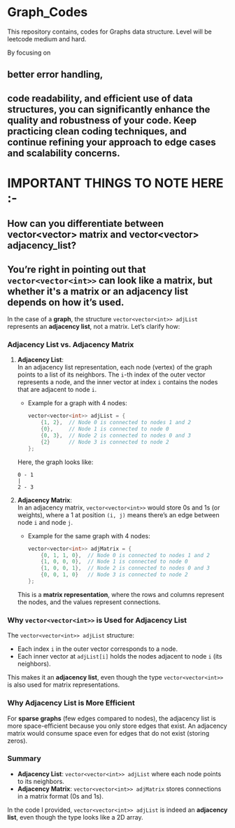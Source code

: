 # Graph_Codes
This repository contains, codes for Graphs data structure. Level will be leetcode medium and hard.

By focusing on 
## better error handling, 
## code readability, and efficient use of data structures, you can significantly enhance the quality and robustness of your code. Keep practicing clean coding techniques, and continue refining your approach to edge cases and scalability concerns.

# IMPORTANT THINGS TO NOTE HERE :-

## How can you differentiate between vector<vector<int>> matrix and vector<vector<int>> adjacency_list?
## You’re right in pointing out that `vector<vector<int>>` can look like a matrix, but whether it's a matrix or an **adjacency list** depends on how it’s used.

In the case of a **graph**, the structure `vector<vector<int>> adjList` represents an **adjacency list**, not a matrix. Let’s clarify how:

### Adjacency List vs. Adjacency Matrix

1. **Adjacency List**:  
   In an adjacency list representation, each node (vertex) of the graph points to a list of its neighbors. The `i`-th index of the outer vector represents a node, and the inner vector at index `i` contains the nodes that are adjacent to node `i`.

   - Example for a graph with 4 nodes:
     ```cpp
     vector<vector<int>> adjList = {
         {1, 2},  // Node 0 is connected to nodes 1 and 2
         {0},     // Node 1 is connected to node 0
         {0, 3},  // Node 2 is connected to nodes 0 and 3
         {2}      // Node 3 is connected to node 2
     };
     ```
   Here, the graph looks like:
   ```
   0 - 1
   | 
   2 - 3
   ```

2. **Adjacency Matrix**:  
   In an adjacency matrix, `vector<vector<int>>` would store 0s and 1s (or weights), where a 1 at position `(i, j)` means there’s an edge between node `i` and node `j`.

   - Example for the same graph with 4 nodes:
     ```cpp
     vector<vector<int>> adjMatrix = {
         {0, 1, 1, 0},  // Node 0 is connected to nodes 1 and 2
         {1, 0, 0, 0},  // Node 1 is connected to node 0
         {1, 0, 0, 1},  // Node 2 is connected to nodes 0 and 3
         {0, 0, 1, 0}   // Node 3 is connected to node 2
     };
     ```
   This is a **matrix representation**, where the rows and columns represent the nodes, and the values represent connections.

### Why `vector<vector<int>>` is Used for Adjacency List
The `vector<vector<int>> adjList` structure:
- Each index `i` in the outer vector corresponds to a node.
- Each inner vector at `adjList[i]` holds the nodes adjacent to node `i` (its neighbors).
  
This makes it an **adjacency list**, even though the type `vector<vector<int>>` is also used for matrix representations.

### Why Adjacency List is More Efficient
For **sparse graphs** (few edges compared to nodes), the adjacency list is more space-efficient because you only store edges that exist. An adjacency matrix would consume space even for edges that do not exist (storing zeros).

### Summary
- **Adjacency List**: `vector<vector<int>> adjList` where each node points to its neighbors.
- **Adjacency Matrix**: `vector<vector<int>> adjMatrix` stores connections in a matrix format (0s and 1s).

In the code I provided, `vector<vector<int>> adjList` is indeed an **adjacency list**, even though the type looks like a 2D array.
